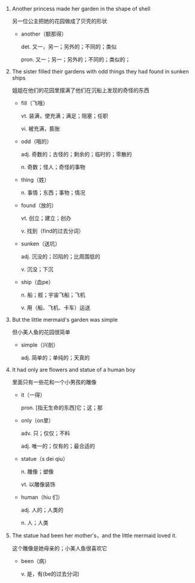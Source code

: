 1. Another princess made her garden in the shape of shell

    另一位公主把她的花园做成了贝壳的形状

    - another（额那得）

        det. 又一，另一；另外的；不同的；类似

        pron. 又一；另一；另外的；不同的；类似的；

2. The sister filled their gardens with odd things they had found in sunken ships

    姐姐在他们的花园里摆满了他们在沉船上发现的奇怪的东西

    - fill（飞哦）

        vt. 装满，使充满；满足；阻塞；任职

        vi. 被充满，膨胀

    - odd（哦的）

        adj. 奇数的；古怪的；剩余的；临时的；零散的

        n. 奇数；怪人；奇怪的事物
    
    - thing（姓）

        n. 事情；东西；事物；情况

    - found（放的）

        vt. 创立；建立；创办

        v. 找到（find的过去分词）

    - sunken（送坑）

        adj. 沉没的；凹陷的；比周围低的

        v. 沉没；下沉

    - ship（血pe）

        n. 船；舰；宇宙飞船；飞机

        v. 用（船、飞机、卡车）运送

3. But the little mermaid's garden was simple

    但小美人鱼的花园很简单

    - simple（兴剖）

        adj. 简单的；单纯的；天真的

4. It had only are flowers and statue of a human boy

    里面只有一些花和一个小男孩的雕像

    - it（一得）

        pron. [指无生命的东西]它；这；那

    - only（on里）

        adv. 只；仅仅；不料

        adj. 唯一的；仅有的；最合适的

    - statue（s dei qiu）

        n. 雕像；塑像

        vt. 以雕像装饰

    - human（hiu 们）

        adj. 人的；人类的

        n. 人；人类

5. The statue had been her mother's，and the little mermaid loved it.

    这个雕像是她母亲的；小美人鱼很喜欢它

    - been（病）

        v. 是，有(be的过去分词)










    
    


    